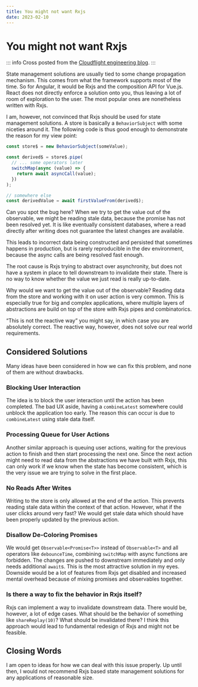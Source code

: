 ```yaml
---
title: You might not want Rxjs
date: 2023-02-10
---
```


# You might not want Rxjs

<Badge type="info" text="published on 2023-02-10" />

::: info
Cross posted from the [Cloudflight engineering blog](https://engineering.cloudflight.io/you-might-not-want-rxjs).
:::

State management solutions are usually tied to some change propagation mechanism. This comes from what the framework supports most of the time. So for Angular, it would be Rxjs and the composition API for Vue.js. React does not directly enforce a solution onto you, thus leaving a lot of room of exploration to the user. The most popular ones are nonetheless written with Rxjs.

I am, however, not convinced that Rxjs should be used for state management solutions. A store is basically a `BehaviorSubject` with some niceties around it. The following code is thus good enough to demonstrate the reason for my view point:

```typescript
const store$ = new BehaviorSubject(someValue);

const derived$ = store$.pipe(
  // ... some operators later
  switchMap(async (value) => {
    return await asyncCall(value);
  })
);

// somewhere else
const derivedValue = await firstValueFrom(derived$);
```

Can you spot the bug here? When we try to get the value out of the observable, we might be reading stale data, because the promise has not been resolved yet. It is like eventually consistent databases, where a read directly after writing does not guarantee the latest changes are available.

This leads to incorrect data being constructed and persisted that sometimes happens in production, but is rarely reproducible in the dev environment, because the async calls are being resolved fast enough.

The root cause is Rxjs trying to abstract over asynchronity, but does not have a system in place to tell downstream to invalidate their state. There is no way to know whether the value we just read is really up-to-date.

Why would we want to get the value out of the observable? Reading data from the store and working with it on user action is very common. This is especially true for big and complex applications, where multiple layers of abstractions are build on top of the store with Rxjs pipes and combinatorics.

“This is not the reactive way” you might say, in which case you are absolutely correct. The reactive way, however, does not solve our real world requirements.

## Considered Solutions

Many ideas have been considered in how we can fix this problem, and none of them are without drawbacks.

### Blocking User Interaction

The idea is to block the user interaction until the action has been completed. The bad UX aside, having a `combineLatest` somewhere could unblock the application too early. The reason this can occur is due to `combineLatest` using stale data itself.

### Processing Queue for User Actions

Another similar approach is queuing user actions, waiting for the previous action to finish and then start processing the next one. Since the next action might need to read data from the abstractions we have built with Rxjs, this can only work if we know when the state has become consistent, which is the very issue we are trying to solve in the first place.

### No Reads After Writes

Writing to the store is only allowed at the end of the action. This prevents reading stale data within the context of that action. However, what if the user clicks around very fast? We would get stale data which should have been properly updated by the previous action.

### Disallow De-Coloring Promises

We would get `Observable<Promise<T>>` instead of `Observable<T>` and all operators like `debounceTime`, combining `switchMap` with async functions are forbidden. The changes are pushed to downstream immediately and only needs additional `await`s. This is the most attractive solution in my eyes. Downside would be a lot of features from Rxjs get disabled and increased mental overhead because of mixing promises and observables together.

### Is there a way to fix the behavior in Rxjs itself?

Rxjs can implement a way to invalidate downstream data. There would be, however, a lot of edge cases. What should be the behavior of something like `shareReplay(10)`? What should be invalidated there? I think this approach would lead to fundamental redesign of Rxjs and might not be feasible.

## Closing Words

I am open to ideas for how we can deal with this issue properly. Up until then, I would not recommend Rxjs based state management solutions for any applications of reasonable size.
